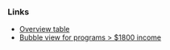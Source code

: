 ### Links
* [Overview table](https://cdn.rawgit.com/peidevs/OpenDataBookClub/master/data/muni/stratford/general/ST_001_2015_Program_Enrollment/viz/Overview.html)
* [Bubble view for programs > $1800 income](https://cdn.rawgit.com/peidevs/OpenDataBookClub/master/data/muni/stratford/general/ST_001_2015_Program_Enrollment/viz/Bubble.html)
